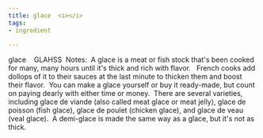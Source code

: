 ```yaml
---
title: glace  <i></i>
tags:
- ingredient

---
```

glace    GLAHSS  Notes:  A glace is a meat or fish stock that's been cooked for many, many hours until it's thick and rich with flavor.   French cooks add dollops of it to their sauces at the last minute to thicken them and boost their flavor.  You can make a glace yourself or buy it ready-made, but count on paying dearly with either time or money.  There are several varieties, including glace de viande (also called meat glace or meat jelly), glace de poisson (fish glace), glace de poulet (chicken glace), and glace de veau (veal glace).  A demi-glace is made the same way as a glace, but it's not as thick.
